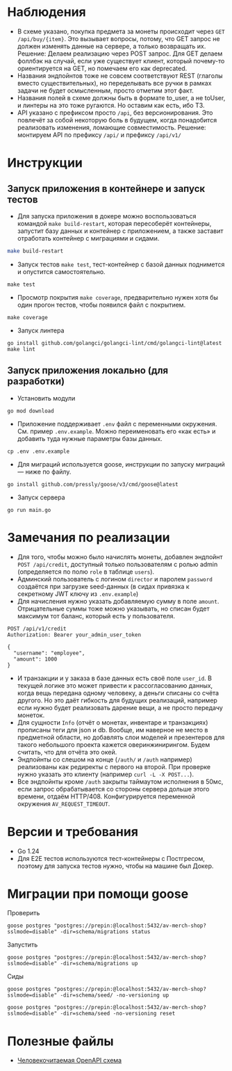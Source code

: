 # Наблюдения
* В схеме указано, покупка предмета за монеты происходит через `GET /api/buy/{item}`. Это вызывает вопросы, потому, что GET запрос не должен изменять данные на сервере, а только возвращать их. Решение: Делаем реализацию через POST запрос. Для GET делаем фоллбэк на случай, если уже существует клиент, который почему-то ориентируется на GET, но помечаем его как deprecated.
* Названия эндпойнтов тоже не совсем соответствуют REST (глаголы вместо существительных), но переделывать все ручки в рамках задачи не будет осмысленным, просто отметим этот факт.
* Названия полей в схеме должны быть в формате to_user, а не toUser, и линтеры на это тоже ругаются. Но оставим как есть, ибо ТЗ.
* API указано с префиксом просто `/api`, без версионирования. Это повлечёт за собой некоторую боль в будущем, когда понадобится реализовать изменения, ломающие совместимость. Решение: монтируем API по префиксу `/api/` и префиксу `/api/v1/`

# Инструкции
## Запуск приложения в контейнере и запуск тестов
* Для запуска приложения в докере можно воспользоваться командой `make build-restart`, которая пересоберёт контейнеры, запустит базу данных и контейнер с приложением, а также заставит отработать контейнер с миграциями и сидами.
```sh
make build-restart
```
* Запуск тестов `make test`, тест-контейнер с базой данных поднимется и опустится самостоятельно.
```
make test
```
* Просмотр покрытия `make coverage`, предварительно нужен хотя бы один прогон тестов, чтобы появился файл с покрытием.
```
make coverage
```
* Запуск линтера
```
go install github.com/golangci/golangci-lint/cmd/golangci-lint@latest
make lint
```
## Запуск приложения локально (для разработки)
* Установить модули
```
go mod download
```
* Приложение поддерживает `.env` файл с переменными окружения. См. пример `.env.example`. Можно переименовать его «как есть» и добавить туда нужные параметры базы данных.
```
cp .env .env.example
```
* Для миграций используется goose, инструкции по запуску миграций — ниже по файлу.
```
go install github.com/pressly/goose/v3/cmd/goose@latest
```
* Запуск сервера
```
go run main.go
```

# Замечания по реализации
* Для того, чтобы можно было начислять монеты, добавлен эндпойнт `POST /api/credit`, доступный только пользователям с ролью admin (определяется по полю `role` в таблице `users`).
* Админский пользователь  с логином `director` и паролем `password` создаётся при загрузке seed-данных (в сидах привязка к секретному JWT ключу из `.env.example`)
* Для начисления нужно указать добавляемую сумму в поле `amount`. Отрицательные суммы тоже можно указывать, но списан будет максимум тот баланс, который есть у пользователя.
```
POST /api/v1/credit
Authorization: Bearer your_admin_user_token

{
  "username": "employee",
  "amount": 1000
}
```

* И транзакции и у заказа в базе данных есть своё поле `user_id`. В текущей логике это может привести к рассогласованию данных, когда вещь передана одному человеку, а деньги списаны со счёта другого. Но это даёт гибкость для будущих реализаций, например если нужно будет реализовать дарение вещи, а не просто передачу монеток.
* Для сущности `Info` (отчёт о монетах, инвентаре и транзакциях) прописаны теги для json и db. Вообще, им наверное не место в предметной области, но добавлять слои моделей и презентеров для такого небольшого проекта кажется оверинжинирингом. Будем считать, что для отчёта это окей.
* Эндпойнты со слешом на конце (`/auth/` и `/auth` например) реализованы как редиректы с первого на второй. При проверке нужно указать это клиенту (например `curl -L -X POST...`).
* Все эндпойнты кроме `/auth` закрыты таймаутом исполнения в 50мс, если запрос обрабатывается со стороны сервера дольше этого времени, отдаём HTTP/408. Конфигурируется переменной окружения `AV_REQUEST_TIMEOUT`.

# Версии и требования
* Go 1.24
* Для E2E тестов используются тест-контейнеры с Постгресом, поэтому для запуска тестов нужно, чтобы на машине был Докер.



# Миграции при помощи goose
Проверить
```
goose postgres "postgres://prepin:@localhost:5432/av-merch-shop?sslmode=disable" -dir=schema/migrations status
```
Запустить
```
goose postgres "postgres://prepin:@localhost:5432/av-merch-shop?sslmode=disable" -dir=schema/migrations up
```

Сиды
```
goose postgres "postgres://prepin:@localhost:5432/av-merch-shop?sslmode=disable" -dir=schema/seed/ -no-versioning up

goose postgres "postgres://prepin:@localhost:5432/av-merch-shop?sslmode=disable" -dir=schema/seed -no-versioning reset
```


# Полезные файлы
* [Человекочитаемая OpenAPI cхема](docs/redoc.static.html)
